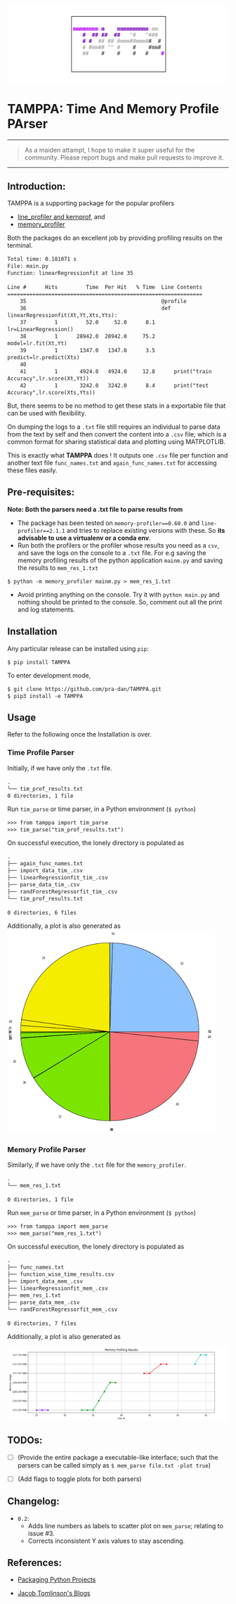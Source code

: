 ![banner](https://github.com/pra-dan/TAMPPA/blob/master/resources/banner1.png)

# TAMPPA: Time And Memory Profile PArser

---
> As a maiden attampt, I hope to make it super useful for the community. Please report bugs and make pull requests to improve it.
---

## Introduction:

TAMPPA is a supporting package for the popular profilers
* [line_profiler and kernprof](https://github.com/pyutils/line_profiler/blob/master/README.rst), and
* [memory_profiler](https://github.com/pythonprofilers/memory_profiler)

Both the packages do an excellent job by providing profiling results on the terminal.

```python3
Total time: 0.181071 s
File: main.py
Function: linearRegressionfit at line 35

Line #      Hits         Time  Per Hit   % Time  Line Contents
==============================================================
    35                                           @profile
    36                                           def linearRegressionfit(Xt,Yt,Xts,Yts):
    37         1         52.0     52.0      0.1      lr=LinearRegression()
    38         1      28942.0  28942.0     75.2      model=lr.fit(Xt,Yt)
    39         1       1347.0   1347.0      3.5      predict=lr.predict(Xts)
    40                                           
    41         1       4924.0   4924.0     12.8      print("train Accuracy",lr.score(Xt,Yt))
    42         1       3242.0   3242.0      8.4      print("test Accuracy",lr.score(Xts,Yts))
```

But, there seems to be no method to get these stats in a exportable file that can be used with flexibility.

On dumping the logs to a `.txt` file still requires an individual to parse data from the text by self and then convert the content into a `.csv` file; which is a common format for sharing statistical data and plotting using MATPLOTLIB.

This is exactly what **TAMPPA** does ! It outputs one `.csv` file per function and another text file `func_names.txt` and `again_func_names.txt` for accessing these files easily.

## Pre-requisites:
**Note: Both the parsers need a .txt file to parse results from**

* The package has been tested on `memory-profiler==0.60.0` and `line-profiler==2.1.1` and tries to replace existing versions with these. So **its advisable to use a virtualenv or a conda env**.
* Run both the profilers or the profiler whose results you need as a `csv`, and save the logs on the console to a `.txt` file. For e.g saving the memory profiling results of the python application `mainm.py` and saving the results to `mem_res_1.txt`

```python3
$ python -m memory_profiler mainm.py > mem_res_1.txt
```

*   Avoid printing anything on the console. Try it with `python main.py` and nothing should be printed to the console. So, comment out all the print and log statements.

## Installation
Any particular release can be installed using `pip`:
```python3
$ pip install TAMPPA
```

To enter development mode,
```python3
$ git clone https://github.com/pra-dan/TAMPPA.git
$ pip3 install -e TAMPPA
```
## Usage
Refer to the following once the Installation is over.

### Time Profile Parser
Initially, if we have only the `.txt` file.
```python3
.
└── tim_prof_results.txt
0 directories, 1 file
```

Run `tim_parse` or time parser, in a Python environment (`$ python`)
```python3
>>> from tamppa import tim_parse
>>> tim_parse("tim_prof_results.txt")
```

On successful execution, the lonely directory is populated as
```python3
.
├── again_func_names.txt
├── import_data_tim_.csv
├── linearRegressionfit_tim_.csv
├── parse_data_tim_.csv
├── randForestRegressorfit_tim_.csv
└── tim_prof_results.txt

0 directories, 6 files
```

Additionally, a plot is also generated as
![mem_res](https://github.com/pra-dan/TAMPPA/blob/master/resources/tim_res.png)

### Memory Profile Parser
Similarly, if we have only the `.txt` file for the `memory_profiler`.
```python3
.
└── mem_res_1.txt

0 directories, 1 file
```

Run `mem_parse` or time parser, in a Python environment (`$ python`)
```python3
>>> from tamppa import mem_parse
>>> mem_parse("mem_res_1.txt")
```

On successful execution, the lonely directory is populated as
```python3
.
├── func_names.txt
├── function_wise_time_results.csv
├── import_data_mem_.csv
├── linearRegressionfit_mem_.csv
├── mem_res_1.txt
├── parse_data_mem_.csv
└── randForestRegressorfit_mem_.csv

0 directories, 7 files
```

Additionally, a plot is also generated as

![mem_res](https://github.com/pra-dan/TAMPPA/blob/master/resources/mem_res.png)

## TODOs:
- [ ] (Provide the entire package a executable-like interface; such that the parsers can be called simply as `$ mem_parse file.txt -plot true`)

- [ ] (Add flags to toggle plots for both parsers)

## Changelog:
- `0.2`:
    - Adds line numbers as labels to scatter plot on `mem_parse`; relating to issue #3.
    - Corrects inconsistent Y axis values to stay ascending.

## References:

* [Packaging Python Projects](https://packaging.python.org/tutorials/packaging-projects/)

* [Jacob Tomlinson's Blogs](https://www.jacobtomlinson.co.uk/series/creating-an-open-source-python-project-from-scratch/)
